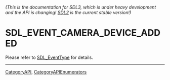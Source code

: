 ###### (This is the documentation for SDL3, which is under heavy development and the API is changing! [SDL2](https://wiki.libsdl.org/SDL2/) is the current stable version!)
# SDL_EVENT_CAMERA_DEVICE_ADDED

Please refer to [SDL_EventType](SDL_EventType) for details.

----
[CategoryAPI](CategoryAPI), [CategoryAPIEnumerators](CategoryAPIEnumerators)

